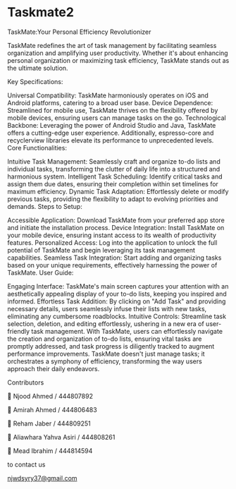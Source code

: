 # Taskmate2
TaskMate:Your Personal Efficiency Revolutionizer

TaskMate redefines the art of task management by facilitating seamless organization and amplifying user productivity. Whether it's about enhancing personal organization or maximizing task efficiency, TaskMate stands out as the ultimate solution.

Key Specifications:

Universal Compatibility: TaskMate harmoniously operates on iOS and Android platforms, catering to a broad user base.
Device Dependence: Streamlined for mobile use, TaskMate thrives on the flexibility offered by mobile devices, ensuring users can manage tasks on the go.
Technological Backbone: Leveraging the power of Android Studio and Java, TaskMate offers a cutting-edge user experience. Additionally, espresso-core and recyclerview libraries elevate its performance to unprecedented levels.
Core Functionalities:

Intuitive Task Management: Seamlessly craft and organize to-do lists and individual tasks, transforming the clutter of daily life into a structured and harmonious system.
Intelligent Task Scheduling: Identify critical tasks and assign them due dates, ensuring their completion within set timelines for maximum efficiency.
Dynamic Task Adaptation: Effortlessly delete or modify previous tasks, providing the flexibility to adapt to evolving priorities and demands.
Steps to Setup:

Accessible Application: Download TaskMate from your preferred app store and initiate the installation process.
Device Integration: Install TaskMate on your mobile device, ensuring instant access to its wealth of productivity features.
Personalized Access: Log into the application to unlock the full potential of TaskMate and begin leveraging its task management capabilities.
Seamless Task Integration: Start adding and organizing tasks based on your unique requirements, effectively harnessing the power of TaskMate.
User Guide:

Engaging Interface: TaskMate's main screen captures your attention with an aesthetically appealing display of your to-do lists, keeping you inspired and informed.
Effortless Task Addition: By clicking on "Add Task" and providing necessary details, users seamlessly infuse their lists with new tasks, eliminating any cumbersome roadblocks.
Intuitive Controls: Streamline task selection, deletion, and editing effortlessly, ushering in a new era of user-friendly task management.
With TaskMate, users can effortlessly navigate the creation and organization of to-do lists, ensuring vital tasks are promptly addressed, and task progress is diligently tracked to augment performance improvements. TaskMate doesn't just manage tasks; it orchestrates a symphony of efficiency, transforming the way users approach their daily endeavors.

Contributors

 Njood Ahmed / 444807892

 Amirah Ahmed / 444806483

 Reham Jaber / 444809251

 Aliawhara Yahva Asiri / 444808261

 Mead Ibrahim / 444814594

to contact us

njwdsyry37@gmail.com
